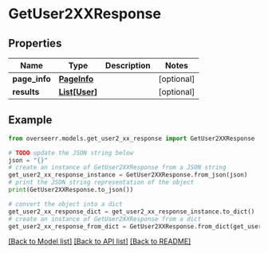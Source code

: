 # GetUser2XXResponse


## Properties

Name | Type | Description | Notes
------------ | ------------- | ------------- | -------------
**page_info** | [**PageInfo**](PageInfo.md) |  | [optional] 
**results** | [**List[User]**](User.md) |  | [optional] 

## Example

```python
from overseerr.models.get_user2_xx_response import GetUser2XXResponse

# TODO update the JSON string below
json = "{}"
# create an instance of GetUser2XXResponse from a JSON string
get_user2_xx_response_instance = GetUser2XXResponse.from_json(json)
# print the JSON string representation of the object
print(GetUser2XXResponse.to_json())

# convert the object into a dict
get_user2_xx_response_dict = get_user2_xx_response_instance.to_dict()
# create an instance of GetUser2XXResponse from a dict
get_user2_xx_response_from_dict = GetUser2XXResponse.from_dict(get_user2_xx_response_dict)
```
[[Back to Model list]](../README.md#documentation-for-models) [[Back to API list]](../README.md#documentation-for-api-endpoints) [[Back to README]](../README.md)



